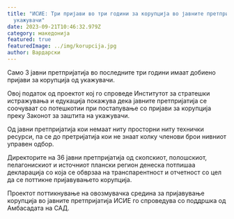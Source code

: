 ```yaml
---
title: "ИСИЕ: Три пријави во три години за корупција во јавните претпријатија од
  укажувачи"
date: 2023-09-21T10:46:32.979Z
category: македонија
featured: true
featuredImage: ../img/korupcija.jpg
author: Вардарски
---
```

<!--StartFragment-->

Само 3 јавни претпријатија во последните три години имаат добиено пријави за корупција од укажувачи.

Овој податок од проектот кој го спроведе Институтот за стратешки истражувања и едукација покажува дека јавните претпријатија се соочуваат со потешкотии при постапување со пријави за корупција преку Законот за заштита на укажувачи.

Од јавни претпријатија кои немаат ниту просторни ниту технички ресурси, па се до претријатија кои не знаат колку членови брои нивниот управен одбор.

Директорите на 36 јавни претпријатија од скопскиот, полошскиот, пелагонискиот и источниот плански регион денеска потпишаа декларација со која се обврзаа на транспарентност и отчетност со цел да се поттикне пријавувањето корупција. 

Проектот поттикнување на овозмувачка средина за пријавување корупција во јавните претпријатија ИСИЕ го спроведува со поддршка од Амбасадата на САД.

<!--EndFragment-->